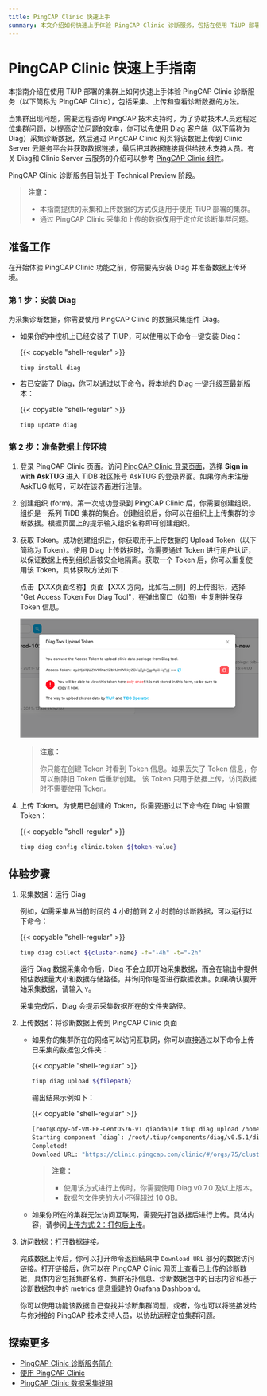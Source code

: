```yaml
---
title: PingCAP Clinic 快速上手
summary: 本文介绍如何快速上手体验 PingCAP Clinic 诊断服务，包括在使用 TiUP 部署的集群上通过本地 Diag 客户端采集数据的方法、通过 PingCAP Clinic 网页将该数据上传到 Clinic Server 云服务平台的方法，以及在本地 Diag 客户端查看已上传的数据的方法。
---
```


# PingCAP Clinic 快速上手指南

本指南介绍在使用 TiUP 部署的集群上如何快速上手体验 PingCAP Clinic 诊断服务（以下简称为 PingCAP Clinic），包括采集、上传和查看诊断数据的方法。

当集群出现问题，需要远程咨询 PingCAP 技术支持时，为了协助技术人员远程定位集群问题，以提高定位问题的效率，你可以先使用 Diag 客户端（以下简称为 Diag）采集诊断数据，然后通过 PingCAP Clinic 网页将该数据上传到 Clinic Server 云服务平台并获取数据链接，最后把其数据链接提供给技术支持人员。有关 Diag和 Clinic Server 云服务的介绍可以参考 [PingCAP Clinic 组件](/clinic/clinic-introduction.md)。

PingCAP Clinic 诊断服务目前处于 Technical Preview 阶段。

> **注意：**
>
> - 本指南提供的采集和上传数据的方式仅适用于使用 TiUP 部署的集群。
> - 通过 PingCAP Clinic 采集和上传的数据**仅**用于定位和诊断集群问题。

## 准备工作

在开始体验 PingCAP Clinic 功能之前，你需要先安装 Diag 并准备数据上传环境。

### 第 1 步：安装 Diag

为采集诊断数据，你需要使用 PingCAP Clinic 的数据采集组件 Diag。

- 如果你的中控机上已经安装了 TiUP，可以使用以下命令一键安装 Diag：

    {{< copyable "shell-regular" >}}

    ```bash
    tiup install diag
    ```

- 若已安装了 Diag，你可以通过以下命令，将本地的 Diag 一键升级至最新版本：

    {{< copyable "shell-regular" >}}

    ```bash
    tiup update diag
    ```

### 第 2 步：准备数据上传环境


1. 登录 PingCAP Clinic 页面。访问 [PingCAP Clinic 登录页面](https://clinic.pingcap.com/clinic/#/login)，选择 **Sign in with AskTUG** 进入 TiDB 社区帐号 AskTUG 的登录界面。如果你尚未注册 AskTUG 帐号，可以在该界面进行注册。

2. 创建组织 (form)。第一次成功登录到 PingCAP Clinic 后，你需要创建组织。组织是一系列 TiDB 集群的集合。创建组织后，你可以在组织上上传集群的诊断数据。根据页面上的提示输入组织名称即可创建组织。

3. 获取 Token。成功创建组织后，你获取用于上传数据的 Upload Token（以下简称为 Token）。使用 Diag 上传数据时，你需要通过 Token 进行用户认证，以保证数据上传到组织后被安全地隔离。获取一个 Token 后，你可以重复使用该 Token，具体获取方法如下：

    点击【XXX页面名称】页面【XXX 方向，比如右上侧】的上传图标，选择 "Get Access Token For Diag Tool"，在弹出窗口（如图）中复制并保存 Token 信息。

    ![获取 Token 截图](/media/clinic-get-token.png)

    > **注意：**
    >
    > 你只能在创建 Token 时看到 Token 信息。如果丢失了 Token 信息，你可以删除旧 Token 后重新创建。
    > 该 Token 只用于数据上传，访问数据时不需要使用 Token。

3. 上传 Token。为使用已创建的 Token，你需要通过以下命令在 Diag 中设置 Token：

    {{< copyable "shell-regular" >}}

    ```bash
    tiup diag config clinic.token ${token-value}
    ```

## 体验步骤

1. 采集数据：运行 Diag

    例如，如需采集从当前时间的 4 小时前到 2 小时前的诊断数据，可以运行以下命令：

    {{< copyable "shell-regular" >}}

    ```bash
    tiup diag collect ${cluster-name} -f="-4h" -t="-2h"
    ```

    运行 Diag 数据采集命令后，Diag 不会立即开始采集数据，而会在输出中提供预估数据量大小和数据存储路径，并询问你是否进行数据收集。如果确认要开始采集数据，请输入 `Y`。

    采集完成后，Diag 会提示采集数据所在的文件夹路径。

2. 上传数据：将诊断数据上传到 PingCAP Clinic 页面

    - 如果你的集群所在的网络可以访问互联网，你可以直接通过以下命令上传已采集的数据包文件夹：

        {{< copyable "shell-regular" >}}

        ```bash
        tiup diag upload ${filepath}
        ```

        输出结果示例如下：

        {{< copyable "shell-regular" >}}

        ```bash
        [root@Copy-of-VM-EE-CentOS76-v1 qiaodan]# tiup diag upload /home/qiaodan/diag-fNTnz5MGhr6
        Starting component `diag`: /root/.tiup/components/diag/v0.5.1/diag upload /home/qiaodan/diag-fNTnz5MGhr6
        Completed!
        Download URL: "https://clinic.pingcap.com/clinic/#/orgs/75/clusters/7055188676317281573 "
        ```

        > **注意：**
        >
        > - 使用该方式进行上传时，你需要使用 Diag v0.7.0 及以上版本。
        > - 数据包文件夹的大小不得超过 10 GB。

    - 如果你所在的集群无法访问互联网，需要先打包数据后进行上传。具体内容，请参阅[上传方式 2：打包后上传](/clinic/clinic-user-guide-for-tiup.md##方式-2-打包后上传)。

3. 访问数据：打开数据链接。

    完成数据上传后，你可以打开命令返回结果中 `Download URL` 部分的数据访问链接。打开链接后，你可以在 PingCAP Clinic 网页上查看已上传的诊断数据，具体内容包括集群名称、集群拓扑信息、诊断数据包中的日志内容和基于诊断数据包中的 metrics 信息重建的 Grafana Dashboard。
    
    你可以使用功能该数据自己查找并诊断集群问题，或者，你也可以将链接发给与你对接的 PingCAP 技术支持人员，以协助远程定位集群问题。

## 探索更多

- [PingCAP Clinic 诊断服务简介](/clinic/clinic-introduction.md)
- [使用 PingCAP Clinic](/clinic/clinic-user-guide-for-tiup.md)
- [PingCAP Clinic 数据采集说明](/clinic/clinic-data-instruction-for-tiup.md)